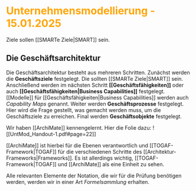# <font color = "orange">Unternehmensmodellierung - 15.01.2025</font>
Ziele sollen [[SMARTe Ziele|SMART]] sein.

## Die Geschäftsarchitektur
Die Geschäftsarchitektur besteht aus mehreren Schritten. Zunächst werden die **Geschäftsziele** festgelegt. Die sollten [[SMARTe Ziele|SMART]] sein. 
Anschließend werden im nächsten Schritt **[[Geschäftsfähigkeiten]]** oder auch **[[Geschäftsfähigkeiten|Business Capabilities]]** festgelegt. [[Modelle]] für [[Geschäftsfähigkeiten|Business Capabilities]] werden auch *Capability Maps* genannt.
Weiter werden **Geschäftsprozesse** festgelegt. Hier wird die Frage gestellt, was gemacht werden muss, um die Geschäftsziele zu erreichen.
Final werden **Geschäftsobjekte** festgelegt. 

Wir haben [[ArchiMate]] kennengelernt. Hier die Folie dazu:
![[UntMod_Handout-1.pdf#page=22]]

[[ArchiMate]] ist hierbei für die Ebenen verantwortlich und [[TOGAF-Framework|TOGAF]] für die verschiedenen Schritte des [[Architektur-Frameworks|Frameworks]]. Es ist allerdings wichtig, [[TOGAF-Framework|TOGAF]] und [[ArchiMate]] als eine Einheit zu sehen.

Alle relevanten Elemente der Notation, die wir für die Prüfung benötigen werden, werden wir in einer Art *Formelsammlung* erhalten. 